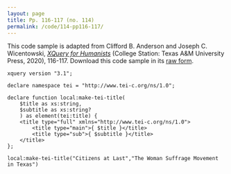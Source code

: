 ```yaml
---
layout: page
title: Pp. 116-117 (no. 114)
permalink: /code/114-pp116-117/
---
```


This code sample is adapted from Clifford B. Anderson and Joseph C. Wicentowski, 
[_XQuery for Humanists_](/) (College Station: Texas A&M University Press, 2020), 116-117. 
Download this code sample in its [raw form](/code/114-pp116-117/114-pp116-117.xq).

```xquery
xquery version "3.1";

declare namespace tei = "http://www.tei-c.org/ns/1.0";

declare function local:make-tei-title(
    $title as xs:string,
    $subtitle as xs:string?
    ) as element(tei:title) {
    <title type="full" xmlns="http://www.tei-c.org/ns/1.0">
        <title type="main">{ $title }</title>
        <title type="sub">{ $subtitle }</title>
    </title>
};

local:make-tei-title("Citizens at Last","The Woman Suffrage Movement in Texas")
```  
